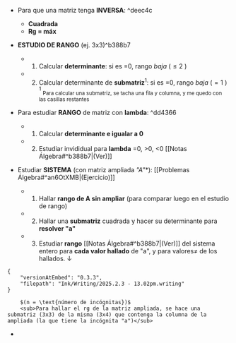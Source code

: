
- Para que una matriz tenga **INVERSA**: ^deec4c
	-  **Cuadrada**
	-  **Rg = máx**

- **ESTUDIO DE RANGO**  (ej. 3x3)^b388b7
	- 1) Calcular **determinante**: si es =0, rango _baja_ ($\leq 2$ )
	- 2) Calcular determinante de **submatriz**$^1$: si es =0, rango _baja_ ($= 1$ )
	$^1$ <sub>Para calcular una submatriz, se tacha una fila y columna, y me quedo con las casillas restantes</sub>

- Para estudiar **RANGO** de matriz con **lambda**: ^dd4366
	- 1) Calcular **determinante e igualar a 0**
	- 2) Estudiar invididual para **lambda** =0, >0, <0 [[Notas Álgebra#^b388b7|(Ver)]]
	
- Estudiar **SISTEMA** (con matriz ampliada **"A*"**): [[Problemas Álgebra#^an6OtXMB|(Ejercicio)]]
	- 1) Hallar **rango de A sin ampliar** (para comparar luego en el estudio de rango)
	- 2) Hallar una **submatriz** cuadrada y hacer su determinante para **resolver "a"**
	- 3) Estudiar **rango** [[Notas Álgebra#^b388b7|(Ver)]]  del sistema entero para **cada valor hallado** de "a", y para valores$\neq$ de los hallados.
		$\downarrow$
```handwritten-ink
{
	"versionAtEmbed": "0.3.3",
	"filepath": "Ink/Writing/2025.2.3 - 13.02pm.writing"
}
```

		$(n = \text{número de incógnitas})$
		<sub>Para hallar el rg de la matriz ampliada, se hace una submatriz (3x3) de la misma (3x4) que contenga la columna de la ampliada (la que tiene la incógnita "a")</sub>

- 